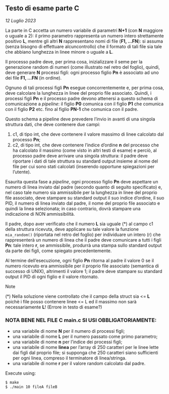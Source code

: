 ## Testo di esame parte C
*12 Luglio 2023*

La parte in C accetta un numero variabile di parametri **N+1** (con **N** maggiore o uguale a 2): il primo parametro rappresenta un numero intero strettamente positivo **L**, mentre gli altri **N** rappresentano nomi di file (**F1, …FN**): si assuma (senza bisogno di effettuare alcuncontrollo) che il formato di tali file sia tale che abbiano lunghezza in linee minore o uguale a **L**.

Il processo padre deve, per prima cosa, inizializzare il seme per la generazione random di numeri (come illustrato nel retro del foglio), quindi, deve generare **N** processi figli: ogni processo figlio **Pn** è associato ad uno dei file **F1, …FN** (in ordine).

Ognuno di tali processi figli **Pn** esegue concorrentemente e, per prima cosa, deve calcolare la lunghezza in linee del proprio file associato. Quindi, i processi figli **Pn** e il processo padre devono attenersi a questo schema di comunicazione a *pipeline*: il figlio **P0** comunica con il figlio **P1** che comunica con il figlio **P2** etc. fino al figlio **PN-1** che comunica con il padre.

Questo schema a pipeline deve prevedere l’invio in avanti di una singola struttura dati, che deve contenere due campi:  
1. c1, di tipo int, che deve contenere il valore massimo di linee calcolato dal processo **Pn**;
2. c2, di tipo int, che deve contenere l’indice d’ordine **n** del processo che ha calcolato il massimo (come visto in altri testi di esame) e perciò, al processo padre deve arrivare una singola struttura: il padre deve riportare i dati di tale struttura su standard output insieme al nome del file per cui sono stati calcolati (inserendo opportune spiegazioni per l’utente).

Esaurita questa fase a *pipeline*, ogni processo figlio **Pn** deve aspettare un numero di linea inviato dal padre (secondo quanto di seguito specificato) e, nel caso tale numero sia ammissibile per la lunghezza in linee del proprio file associato, deve stampare su standard output il suo indice d’ordine, il suo PID, il numero di linea inviato dal padre, il nome del proprio file associato e quindi la linea selezionata; in caso contrario, dovrà stampare una indicazione di NON ammissibilità.

Il padre, dopo aver verificato che il numero **L** sia uguale (*) al campo c1 della struttura ricevuta, deve applicare su tale valore la funzione `mia_random()` (riportata nel retro del foglio) per individuare un intero (r) che rappresenterà un numero di linea che il padre deve comunicare a tutti i figli **Pn**: tale intero **r**, se ammissibile, produrrà
una stampa sullo standard output da parte dei figli, come spiegato precedentemente.

Al termine dell’esecuzione, ogni figlio **Pn** ritorna al padre il valore 0 se il numero ricevuto era ammissibile per il proprio file associato (semantica di successo di UNIX), altrimenti il valore 1; il padre deve stampare su standard output il PID di ogni figlio e il valore ritornato.

>[!NOTE]
>(*) Nella soluzione viene controllato che il campo della struct sia <= **L** poichè i file posso contenere linee <= L ed il massimo non sarà necessariamente **L**! (Errore in testo di esame?)

### NOTA BENE NEL FILE C main.c SI USI OBBLIGATORIAMENTE:
- una variabile di nome **N** per il numero di processi figli;
- una variabile di nome **L** per il numero passato come primo parametro;
- una variabile di nome **n** per l’indice dei processi figli;
- una variabile di nome **linea** per l’array di 250 caratteri per le linee lette dai figli dal proprio file; si supponga che 250 caratteri siano sufficienti per ogni linea, compreso il terminatore di linea/stringa.
- una variabile di nome **r** per il valore random calcolato dal padre.

Execute using:
```console
$ make
$ ./main 10 fileA fileB
```